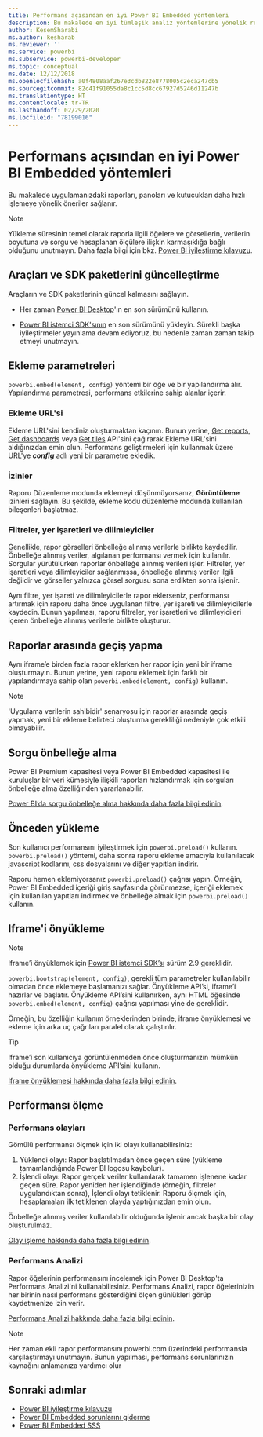 ```yaml
---
title: Performans açısından en iyi Power BI Embedded yöntemleri
description: Bu makalede en iyi tümleşik analiz yöntemlerine yönelik rehberlik sağlanır
author: KesemSharabi
ms.author: kesharab
ms.reviewer: ''
ms.service: powerbi
ms.subservice: powerbi-developer
ms.topic: conceptual
ms.date: 12/12/2018
ms.openlocfilehash: a0f4808aaf267e3cdb822e8778005c2eca247cb5
ms.sourcegitcommit: 82c41f91055da8c1cc5d8cc67927d5246d11247b
ms.translationtype: HT
ms.contentlocale: tr-TR
ms.lasthandoff: 02/29/2020
ms.locfileid: "78199016"
---
```

# <a name="power-bi-embedded-performance-best-practices"></a>Performans açısından en iyi Power BI Embedded yöntemleri

Bu makalede uygulamanızdaki raporları, panoları ve kutucukları daha hızlı işlemeye yönelik öneriler sağlanır.

> [!Note]
> Yükleme süresinin temel olarak raporla ilgili öğelere ve görsellerin, verilerin boyutuna ve sorgu ve hesaplanan ölçülere ilişkin karmaşıklığa bağlı olduğunu unutmayın. Daha fazla bilgi için bkz. [Power BI iyileştirme kılavuzu](../guidance/power-bi-optimization.md).

## <a name="update-tools-and-sdk-packages"></a>Araçları ve SDK paketlerini güncelleştirme

Araçların ve SDK paketlerinin güncel kalmasını sağlayın.

* Her zaman [Power BI Desktop](https://powerbi.microsoft.com/desktop/)'ın en son sürümünü kullanın.

* [Power BI istemci SDK'sının](https://github.com/Microsoft/PowerBI-JavaScript) en son sürümünü yükleyin. Sürekli başka iyileştirmeler yayınlama devam ediyoruz, bu nedenle zaman zaman takip etmeyi unutmayın.

## <a name="embed-parameters"></a>Ekleme parametreleri

`powerbi.embed(element, config)` yöntemi bir öğe ve bir yapılandırma alır. Yapılandırma parametresi, performans etkilerine sahip alanlar içerir.

### <a name="embed-url"></a>Ekleme URL'si

Ekleme URL'sini kendiniz oluşturmaktan kaçının. Bunun yerine, [Get reports](/rest/api/power-bi/reports/getreportsingroup), [Get dashboards](/rest/api/power-bi/dashboards/getdashboardsingroup) veya [Get tiles](/rest/api/power-bi/dashboards/gettilesingroup) API'sini çağırarak Ekleme URL'sini aldığınızdan emin olun. Performans geliştirmeleri için kullanmak üzere URL'ye **_config_** adlı yeni bir parametre ekledik.

### <a name="permissions"></a>İzinler

Raporu Düzenleme modunda eklemeyi düşünmüyorsanız, **Görüntüleme** izinleri sağlayın. Bu şekilde, ekleme kodu düzenleme modunda kullanılan bileşenleri başlatmaz.

### <a name="filters-bookmarks-and-slicers"></a>Filtreler, yer işaretleri ve dilimleyiciler

Genellikle, rapor görselleri önbelleğe alınmış verilerle birlikte kaydedilir. Önbelleğe alınmış veriler, algılanan performansı vermek için kullanılır. Sorgular yürütülürken raporlar önbelleğe alınmış verileri işler. Filtreler, yer işaretleri veya dilimleyiciler sağlanmışsa, önbelleğe alınmış veriler ilgili değildir ve görseller yalnızca görsel sorgusu sona erdikten sonra işlenir.

Aynı filtre, yer işareti ve dilimleyicilerle rapor eklerseniz, performansı artırmak için raporu daha önce uygulanan filtre, yer işareti ve dilimleyicilerle kaydedin. Bunun yapılması, raporu filtreler, yer işaretleri ve dilimleyicileri içeren önbelleğe alınmış verilerle birlikte oluşturur.

## <a name="switching-between-reports"></a>Raporlar arasında geçiş yapma

Aynı iframe’e birden fazla rapor eklerken her rapor için yeni bir iframe oluşturmayın. Bunun yerine, yeni raporu eklemek için farklı bir yapılandırmaya sahip olan `powerbi.embed(element, config)` kullanın.

> [!NOTE]
> 'Uygulama verilerin sahibidir' senaryosu için raporlar arasında geçiş yapmak, yeni bir ekleme belirteci oluşturma gerekliliği nedeniyle çok etkili olmayabilir.

## <a name="query-caching"></a>Sorgu önbelleğe alma

Power BI Premium kapasitesi veya Power BI Embedded kapasitesi ile kuruluşlar bir veri kümesiyle ilişkili raporları hızlandırmak için sorguları önbelleğe alma özelliğinden yararlanabilir.

[Power BI’da sorgu önbelleğe alma hakkında daha fazla bilgi edinin](../power-bi-query-caching.md).

## <a name="preload"></a>Önceden yükleme

Son kullanıcı performansını iyileştirmek için `powerbi.preload()` kullanın. `powerbi.preload()` yöntemi, daha sonra raporu ekleme amacıyla kullanılacak javascript kodlarını, css dosyalarını ve diğer yapıtları indirir.

Raporu hemen eklemiyorsanız `powerbi.preload()` çağrısı yapın. Örneğin, Power BI Embedded içeriği giriş sayfasında görünmezse, içeriği eklemek için kullanılan yapıtları indirmek ve önbelleğe almak için `powerbi.preload()` kullanın.

## <a name="bootstrapping-the-iframe"></a>Iframe'i önyükleme

> [!NOTE]
> Iframe’i önyüklemek için [Power BI istemci SDK’sı](https://github.com/Microsoft/PowerBI-JavaScript) sürüm 2.9 gereklidir.

`powerbi.bootstrap(element, config)`, gerekli tüm parametreler kullanılabilir olmadan önce eklemeye başlamanızı sağlar. Önyükleme API’si, iframe’i hazırlar ve başlatır.
Önyükleme API’sini kullanırken, aynı HTML öğesinde `powerbi.embed(element, config)` çağrısı yapılması yine de gereklidir.

Örneğin, bu özelliğin kullanım örneklerinden birinde, iframe önyüklemesi ve ekleme için arka uç çağrıları paralel olarak çalıştırılır.
> [!TIP]
> Iframe’i son kullanıcıya görüntülenmeden önce oluşturmanızın mümkün olduğu durumlarda önyükleme API’sini kullanın.

[Iframe önyüklemesi hakkında daha fazla bilgi edinin](https://github.com/Microsoft/PowerBI-JavaScript/wiki/Bootstrap-For-Better-Performance).

## <a name="measure-performance"></a>Performansı ölçme

### <a name="performance-events"></a>Performans olayları

Gömülü performansı ölçmek için iki olayı kullanabilirsiniz:

1. Yüklendi olayı: Rapor başlatılmadan önce geçen süre (yükleme tamamlandığında Power BI logosu kaybolur).
2. İşlendi olayı: Rapor gerçek veriler kullanılarak tamamen işlenene kadar geçen süre. Rapor yeniden her işlendiğinde (örneğin, filtreler uygulandıktan sonra), İşlendi olayı tetiklenir. Raporu ölçmek için, hesaplamaları ilk tetiklenen olayda yaptığınızdan emin olun.

Önbelleğe alınmış veriler kullanılabilir olduğunda işlenir ancak başka bir olay oluşturulmaz.

[Olay işleme hakkında daha fazla bilgi edinin](https://github.com/Microsoft/PowerBI-JavaScript/wiki/Handling-Events).

### <a name="performance-analyzer"></a>Performans Analizi

Rapor öğelerinin performansını incelemek için Power BI Desktop'ta Performans Analizi'ni kullanabilirsiniz.
Performans Analizi, rapor öğelerinizin her birinin nasıl performans gösterdiğini ölçen günlükleri görüp kaydetmenize izin verir.

[Performans Analizi hakkında daha fazla bilgi edinin](../desktop-performance-analyzer.md).

> [!NOTE]
> Her zaman ekli rapor performansını powerbi.com üzerindeki performansla karşılaştırmayı unutmayın. Bunun yapılması, performans sorunlarınızın kaynağını anlamanıza yardımcı olur

## <a name="next-steps"></a>Sonraki adımlar

* [Power BI iyileştirme kılavuzu](../guidance/power-bi-optimization.md)
* [Power BI Embedded sorunlarını giderme](embedded-troubleshoot.md)
* [Power BI Embedded SSS](embedded-faq.md)
